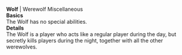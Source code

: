 **Wolf** | Werewolf Miscellaneous  
__Basics__  
The Wolf has no special abilities.  
__Details__  
The Wolf is a player who acts like a regular player during the day, but secretly kills players during the night, together with all the other werewolves.  

